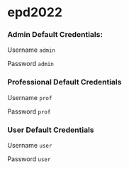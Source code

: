 # epd2022

### Admin Default Credentials:

Username `admin`

Password `admin`

### Professional Default Credentials

Username `prof`

Password `prof`

### User Default Credentials

Username `user`

Password `user`
